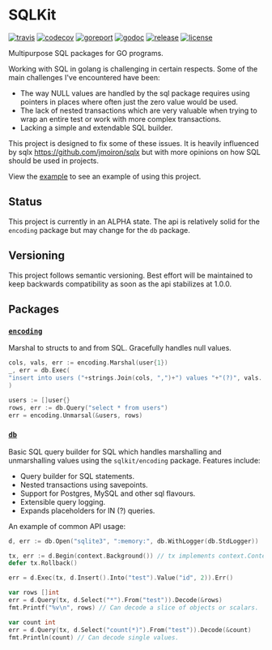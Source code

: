 # SQLKit

[![travis](https://travis-ci.org/ColDog/sqlkit.svg?branch=master)](https://travis-ci.org/ColDog/sqlkit.svg?branch=master)
[![codecov](https://codecov.io/gh/ColDog/sqlkit/branch/master/graph/badge.svg)](https://codecov.io/gh/ColDog/sqlkit)
[![goreport](https://goreportcard.com/badge/github.com/ColDog/sqlkit)](https://goreportcard.com/report/github.com/ColDog/sqlkit)
[![godoc](https://godoc.org/github.com/ColDog/sqlkit?status.svg)](https://godoc.org/github.com/ColDog/sqlkit)
[![release](https://img.shields.io/github/release/ColDog/sqlkit.svg)](https://github.com/ColDog/sqlkit/releases)
[![license](https://img.shields.io/badge/License-MIT-yellow.svg)](https://opensource.org/licenses/MIT)

Multipurpose SQL packages for GO programs.

Working with SQL in golang is challenging in certain respects. Some of the main challenges I've encountered have been:

* The way NULL values are handled by the sql package requires using pointers in places where often just the zero value would be used.
* The lack of nested transactions which are very valuable when trying to wrap an entire test or work with more complex transactions.
* Lacking a simple and extendable SQL builder.

This project is designed to fix some of these issues. It is heavily influenced by sqlx https://github.com/jmoiron/sqlx but with more opinions on how SQL should be used in projects.

View the [example](example) to see an example of using this project.

## Status

This project is currently in an ALPHA state. The api is relatively solid for the `encoding` package but may change for the `db` package.

## Versioning

This project follows semantic versioning. Best effort will be maintained to keep backwards compatibility as soon as the api stabilizes at 1.0.0.

## Packages

### [`encoding`](encoding)

Marshal to structs to and from SQL. Gracefully handles null values.

```go
cols, vals, err := encoding.Marshal(user{1})
_, err = db.Exec(
"insert into users ("+strings.Join(cols, ",")+") values "+"(?)", vals...,
)

users := []user{}
rows, err := db.Query("select * from users")
err = encoding.Unmarsal(&users, rows)
```

### [`db`](db)

Basic SQL query builder for SQL which handles marshalling and unmarshalling values using the `sqlkit/encoding` package. Features include:

* Query builder for SQL statements.
* Nested transactions using savepoints.
* Support for Postgres, MySQL and other sql flavours.
* Extensible query logging.
* Expands placeholders for IN (?) queries.

An example of common API usage:

```go
d, err := db.Open("sqlite3", ":memory:", db.WithLogger(db.StdLogger))

tx, err := d.Begin(context.Background()) // tx implements context.Context.
defer tx.Rollback()

err = d.Exec(tx, d.Insert().Into("test").Value("id", 2)).Err()

var rows []int
err = d.Query(tx, d.Select("*").From("test")).Decode(&rows)
fmt.Printf("%v\n", rows) // Can decode a slice of objects or scalars.

var count int
err = d.Query(tx, d.Select("count(*)").From("test")).Decode(&count)
fmt.Println(count) // Can decode single values.
```
